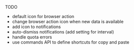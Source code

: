 TODO

- default icon for browser action
- change browser action icon when new data is available
- add icon to notifications
- auto-dismiss notifications (add setting for interval)
- handle quota errors
- use commands API to define shortcuts for copy and paste